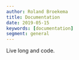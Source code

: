 ```yaml
---
author: Roland Broekema
title: Documentation
date: 2019-05-15
keywords: [documentation]
segment: general
---
```


Live long and code.
